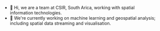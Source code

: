 - 👋 Hi, we are a team at CSIR, South Arica, working with spatial information technologies.
- 🌱 We're currently working on machine learning and geospatial analysis; including spatial data streaming and visualisation.

<!---
spatialinformation/spatialinformation is a ✨ special ✨ repository because its `README.md` (this file) appears on your GitHub profile.
You can click the Preview link to take a look at your changes.
--->
